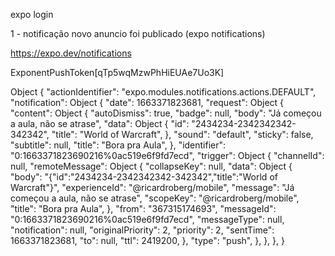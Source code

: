 expo login

1 - notificação novo anuncio foi publicado (expo notifications)

https://expo.dev/notifications

ExponentPushToken[qTp5wqMzwPhHiEUAe7Uo3K]

Object {
  "actionIdentifier": "expo.modules.notifications.actions.DEFAULT",
  "notification": Object {
    "date": 1663371823681,
    "request": Object {
      "content": Object {
        "autoDismiss": true,
        "badge": null,
        "body": "Já começou a aula, não se atrase",
        "data": Object {
          "id": "2434234-2342342342-342342",
          "title": "World of Warcraft",
        },
        "sound": "default",
        "sticky": false,
        "subtitle": null,
        "title": "Bora pra Aula",
      },
      "identifier": "0:1663371823690216%0ac519e6f9fd7ecd",
      "trigger": Object {
        "channelId": null,
        "remoteMessage": Object {
          "collapseKey": null,
          "data": Object {
            "body": "{\"id\":\"2434234-2342342342-342342\",\"title\":\"World of Warcraft\"}",
            "experienceId": "@ricardroberg/mobile",
            "message": "Já começou a aula, não se atrase",
            "scopeKey": "@ricardroberg/mobile",
            "title": "Bora pra Aula",
          },
          "from": "367315174693",
          "messageId": "0:1663371823690216%0ac519e6f9fd7ecd",
          "messageType": null,
          "notification": null,
          "originalPriority": 2,
          "priority": 2,
          "sentTime": 1663371823681,
          "to": null,
          "ttl": 2419200,
        },
        "type": "push",
      },
    },
  },
}